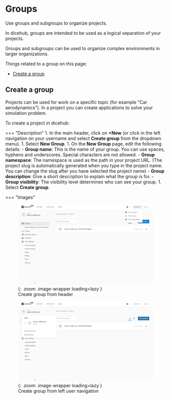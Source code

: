 # Groups

<div class="h1-sub">
  Use groups and subgroups to organize projects.
</div>

In dicehub, groups are intended to be used as a logical separation of your projects.

Groups and subgroups can be used to organize complex environments in larger organizations. 

Things related to a group on this page:

- [Create a group](#create-a-group)

## Create a group

Projects can be used for work on a specific topic (for example "Car aerodynamics"). 
In a project you can create applications to solve your simulation problem.

To create a project in dicehub:

=== "Description"
      1. In the main header, click on **+New** (or click in the left navigation on your username and select **Create group** from the dropdown menu).
      1. Select **New Group**.
      1. On the **New Group** page, edit the following details:
           - **Group name**: This is the name of your group. You can use spaces, hyphens and underscores. Special characters are not allowed.
           - **Group namespace**: The namespace is used as the path in your project URL. (The project slug is automatically generated when you type in the project name. You can change the slug after you have selected the project name)
           - **Group description**: Give a short description to explain what the group is for.
           - **Group visibility**: The visibility level determines who can see your group.
      1. Select **Create group**.

=== "Images"
    <figure Markdown>
      ![Create group from header](./images/create_group_1.png){: .zoom .image-wrapper loading=lazy }
      <figcaption>Create group from header</figcaption>
    </figure>
    <figure Markdown>
      ![Create group from left user navigation](./images/create_group_2.png){: .zoom .image-wrapper loading=lazy }
      <figcaption>Create group from left user navigation</figcaption>
    </figure>
